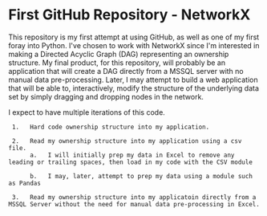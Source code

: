 # First GitHub Repository - NetworkX

This repository is my first attempt at using GitHub, as well as one of my first foray into Python.  I've chosen to work with NetworkX since I'm interested in making a Directed Acyclic Graph (DAG) representing an ownership structure.  My final product, for this repository, will probably be an application that will create a DAG directly from a MSSQL server with no manual data pre-processing.  Later, I may attempt to build a web application that will be able to, interactively, modify the structure of the underlying data set by simply dragging and dropping nodes in the network.

I expect to have multiple iterations of this code.

     1.   Hard code ownership structure into my application.

     2.   Read my ownership structure into my application using a csv file.
          a.   I will initially prep my data in Excel to remove any leading or trailing spaces, then load in my code with the CSV module

          b.   I may, later, attempt to prep my data using a module such as Pandas
     
     3.   Read my ownership structure into my applicatoin directly from a MSSQL Server without the need for manual data pre-processing in Excel.
